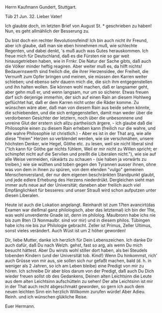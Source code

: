 Herrn Kaufmann Gundert, Stuttgart.

 Tüb 21 Jun. 32.
Lieber Vater!

Ich glaubte doch, im letzten Brief von August St. <Steudel>* geschrieben zu haben! Nun, es geht allmählich der Besserung zu.

Du bist doch ein rechter Revolutionsfeind! Ich bin auch nicht ihr Freund, aber ich glaube, daß man sie eben hinnehmen muß, wie schlechte Regenten, und dabei denkt, 's muß auch was Gutes herauskommen. Ich freue mich für Deutschland, daß es die Fürsten nie so gar weit hinausgetrieben haben, wie in Frnkr. Die Natur der Sache gibts, daß auch die Völker minder heftig reagiren. Aber weiter muß es, da hilft nichts! Bedauernswerth sind freilich die, die ihrer Herzensidee, der Freiheit, die Vernunft zum Opfer bringen und meinen, sie müssen den Karren weiter schieben; und ebenso sehr dauern mich die, die sich ihm entgegenstellen und ihn halten wollen. Sie können wohl machen, daß er langsamer geht, aber gehn muß er, und wenn langsam, nur um so sicherer. Etwas freuen darf sich derjenige immerhin, der sich auf einen Rain an diesem Hohlweg geflüchtet hat, daß er dem Karren nicht unter die Räder komme. Zu wünschen wäre aber, daß man von diesem Rain aus beide sehen könnte, die schiebenden, und die sich entgegenstellen, damit man weder über die verdorbenen Gesichter der letztern, noch über die unbesonnene und unreine Glut der erstern sich allzu partheiisch ärgere, - ich glaube daß die Philosophie einen zu diesem Rain erheben kann (freilich nur die wahre, und alle wahre Philosophie ist christlich.) - Aber es ist in der That arg, wie alle diese "freien" Herzen so verblendet werden, wie sie verschmähen, unsere höchsten Denker, wie Hegel, Göthe etc. zu lesen, weil sie nicht liberal sind ("Ich kann für Göthe gar nichts fühlem, Weil er mir nicht zu Willen spricht; er schimpfet nicht auf die Servilen und preißt die Liberalen nicht."), wie sie auf alle Weise vermeiden, rükwärts zu schauen - (sie haben ja vorwärts zu treiben,) wie sie wüthen und toben gegen den Tyrannen ausser ihnen, ohne was von dem in ihnen zu spüren, von dem elenden "vulgo" gemeinen Menschenverstand, der nur dem eigenen beschränkten Standpunkt glaubt, und jede edlere Erhebung des Herzens niederdrükt. Dergleichen sieht man immer aufs neue auf der Universität; daneben aber freilich auch viel Empfänglichkeit für besseres: und unser Strauß wird schon aufputzen unter diesen Liberalen.

Heute ist auch die Lokation angelangt. Reinhardt ist zum 17ten avancirt(das Examen war dießmal ganz philologisch, aber das letztemal) ich bin der 11te, was wohl unverdiente Gnade ist, denn im philolog. Maulbronn habe ichs nie bis zum 8ten (3 Nonmaulbr. sind vor mir) und in diesem philos. Tübingen habe ichs nie bis zur Philologie gebracht. Zeller ist Primus, Zeller Ultimus, sonst vieles verändert. Auch Wüst ist um 2 höher geworden!

Dir, liebe Mutter, danke ich herzlich für Dein Lebenszeichen. Ich danke Dir auch dafür, daß Du nach Welzh. gehst, fast so arg, als wenn Du mich besucht hättest. Aber Du wirsts wohl stiller dort haben, als bei Steudels tobenden Kindern (und der Universität tob. Kind!) Wenn Du hinkommst, rich' auch Grüsse von mir aus, sie sollen sich nur gefaßt machen, bald (d. h. in weniger als 2 Jahren, so ich am Leben bleibe) eine Predigt von mir zu hören. Ich schreibe Dir aber blos darum von der Predigt, daß auch Du Dich wieder freuen sollst ob des Gedankens, Deinen alten Leichtsinn die Leute aus dem alten Leichtsinn aufschütteln zu sehen! Der alte Leichtsinn ist mir in der That auch recht abgeschmakt geworden, so gern ich auch dem neuen leichten Sinn ein herzlich Willkomm zurufen würde! Aber Adieu. Reinh. und ich wünschen glükliche Reise.

 Euer Hermann.
